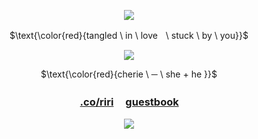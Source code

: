 <p align="center">
<img src="https://caterpie.crd.co/assets/images/gallery13/513a2de0.png?v=8cec5808"/>
</p>

<p align="center">
$\text{\color{red}{tangled \ in \ loveㅤ\ stuck \ by \ you}}$

</p> 
<p align="center">
<img src=https://i.postimg.cc/L5Lx1Tn8/tumblr-dd9159818eecfb94fdfc0553484dd5c0-a07e6ea6-1280.jpg/>
</p>

<div align="center">

$\text{\color{red}{cherie \ ─ \ she + he }}$
###  [.co/riri](https://rentry.co/riri) ㅤ[guestbook](https://cheriecrush.123guestbook.com/)ㅤ<p/>


<p align="center">
<img src="https://caterpie.crd.co/assets/images/gallery04/272dae00.png?v=55641fe5"/>
</p>

<div align="left">




                   
